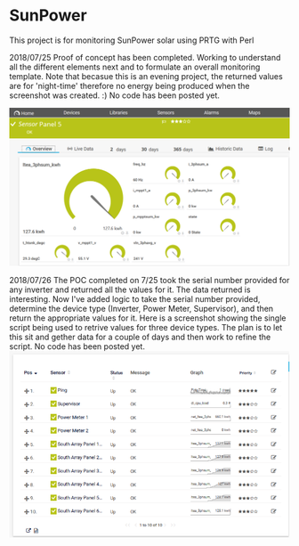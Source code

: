 # SunPower
This project is for monitoring SunPower solar using PRTG with Perl

2018/07/25 Proof of concept has been completed. Working to understand all the different elements next and to formulate an overall monitoring template. Note that becasue this is an evening project, the returned values are for 'night-time' therefore no energy being produced when the screenshot was created.  :) No code has been posted yet.

![Preview](https://raw.githubusercontent.com/JJWatMyself/SunPower/master/proof-of-concept.png)

2018/07/26 The POC completed on 7/25 took the serial number provided for any inverter and returned all the values for it. The data returned is interesting.  Now I've added logic to take the serial number provided, determine the device type (Inverter, Power Meter, Supervisor), and then return the appropriate values for it.  Here is a screenshot showing the single script being used to retrive values for three device types. The plan is to let this sit and gether data for a couple of days and then work to refine the script. No code has been posted yet.
![Preview](https://raw.githubusercontent.com/JJWatMyself/SunPower/master/proof-of-concept1.png)
